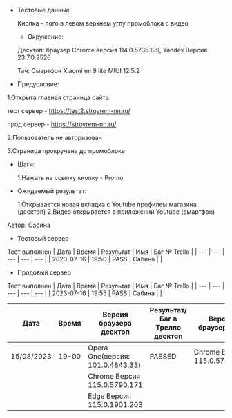 * Тестовые данные:

	Кнопка - лого в левом верхнем углу промоблока с видео
	
	* Окружение: 

	Десктоп: браузер Chrome версия 114.0.5735.199, Yandex Версия 23.7.0.2526
	
	Тач: Cмартфон Xiaomi mi 9 lite MIUI 12.5.2
 
* Предусловие:

 1.Открыта главная страница сайта:
 
 тест сервер - https://test2.stroyrem-nn.ru/
 
 прод сервер - https://stroyrem-nn.ru/
 
 2.Пользователь не авторизован
 
 3.Страница прокручена до промоблока
 
* Шаги:

  1.Нажать на ссылку кнопку - Promo

* Ожидаемый результат:

   1.Открывается новая вкладка с Youtube профилем магазина (десктоп)
   2.Видео открывается в приложении Youtube (смартфон)


Автор: Сабина

* Тестовый сервер 

Тест выполнен
| Дата | Время | Результат | Имя | Баг № Trello |
| --- | --- | --- | --- | --- |
| 2023-07-16 | 19:50 | PASS | Сабина |   | 

* Продовый сервер

Тест выполнен
| Дата | Время | Результат | Имя | Баг № Trello |
| --- | --- | --- | --- | --- |
| 2023-07-16 | 19:55 | PASS | Сабина |   | 

| Дата | Время | Версия браузера десктоп| Результат/ Баг в Трелло десктоп | Версия браузера тач | Результат/ Баг в Трелло тач | Дата релиза | Имя |
| --- | --- | --- | --- | --- | --- | --- | --- |
| 15/08/2023 | 19-00 | Opera One(версия: 101.0.4843.33) | PASSED | Chrome Версия 115.0.5790.166 | PASSED | 16/08/2023 | Валерий |
||| Chrome Версия 115.0.5790.171 ||||||
||| Edge Версия 115.0.1901.203 ||||||
